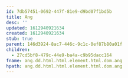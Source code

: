 ```yaml
---
id: 7db57451-0692-447f-81e9-d9bd07f1bd5b
title: Ang
desc: ''
updated: 1612940921634
created: 1612940921634
stub: true
parent: 146d3924-8ac7-446c-9c1c-0ef87b80a01f
children:
  - 27cd5bf8-479c-44e9-ba4a-c9b95dacc164
fname: ang.dd.html.html.element.html.dom.ang
hpath: ang.dd.html.html.element.html.dom.ang
---
```



